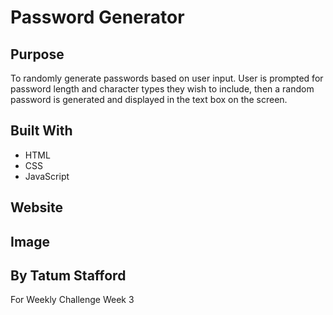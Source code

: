 # Password Generator

## Purpose
To randomly generate passwords based on user input. User is prompted for password length and character types they wish to include,
then a random password is generated and displayed in the text box on the screen.

## Built With
* HTML
* CSS
* JavaScript

## Website

## Image

## By Tatum Stafford
For Weekly Challenge Week 3
